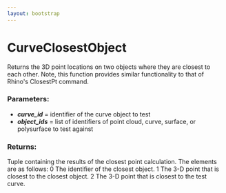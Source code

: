 ```yaml
---
layout: bootstrap
---
```


# CurveClosestObject

Returns the 3D point locations on two objects where they are closest to
        each other. Note, this function provides similar functionality to that of
        Rhino's ClosestPt command.
        

### Parameters:

- ***curve_id*** = identifier of the curve object to test
- ***object_ids*** = list of identifiers of point cloud, curve, surface, or
  polysurface to test against
        

### Returns:


Tuple containing the results of the closest point calculation.
The elements are as follows:
  0    The identifier of the closest object.
  1    The 3-D point that is closest to the closest object. 
  2    The 3-D point that is closest to the test curve.
        
